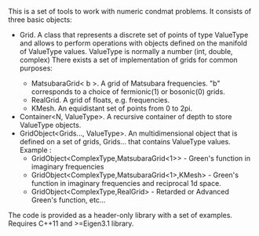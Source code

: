 This is a set of tools to work with numeric condmat problems. It consists of three basic objects:

- Grid<ValueType>. A class that represents a discrete set of points of type ValueType and allows to perform operations with objects defined on the
manifold of ValueType values. ValueType is normally a number (int, double, complex<double>)
There exists a set of implementation of grids for common purposes:
    - MatsubaraGrid< b >. A grid of Matsubara frequencies. "b" corresponds to a choice of fermionic(1) or bosonic(0) grids.
    - RealGrid. A grid of floats, e.g. frequencies. 
    - KMesh. An equidistant set of points from 0 to 2pi.
- Container<N, ValueType>. A recursive container of depth <N> to store ValueType objects.
- GridObject<Grids..., ValueType>. An multidimensional object that is defined on a set of grids, Grids... that contains ValueType values.
Example :
    - GridObject<ComplexType,MatsubaraGrid<1>> - Green's function in imaginary frequencies
    - GridObject<ComplexType,MatsubaraGrid<1>,KMesh> - Green's function in imaginary frequencies and reciprocal 1d space.
    - GridObject<ComplexType,RealGrid> - Retarded or Advanced Green's function, etc...

The code is provided as a header-only library with a set of examples. Requires C++11 and >=Eigen3.1 library.
